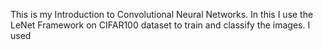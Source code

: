 This is my Introduction to Convolutional Neural Networks. In this I use the LeNet Framework on CIFAR100 dataset to train and classify the images. I used 
